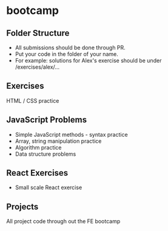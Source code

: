 # bootcamp

## Folder Structure
* All submissions should be done through PR.
* Put your code in the folder of your name.
* For example: solutions for Alex's exercise should be under /exercises/alex/...

## Exercises

HTML / CSS practice

## JavaScript Problems

* Simple JavaScript methods - syntax practice
* Array, string manipulation practice
* Algorithm practice
* Data structure problems

## React Exercises
* Small scale React exercise

## Projects

All project code through out the FE bootcamp
